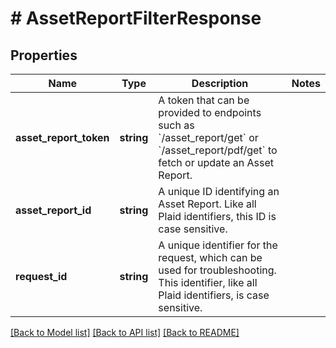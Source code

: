 # # AssetReportFilterResponse

## Properties

Name | Type | Description | Notes
------------ | ------------- | ------------- | -------------
**asset_report_token** | **string** | A token that can be provided to endpoints such as &#x60;/asset_report/get&#x60; or &#x60;/asset_report/pdf/get&#x60; to fetch or update an Asset Report. |
**asset_report_id** | **string** | A unique ID identifying an Asset Report. Like all Plaid identifiers, this ID is case sensitive. |
**request_id** | **string** | A unique identifier for the request, which can be used for troubleshooting. This identifier, like all Plaid identifiers, is case sensitive. |

[[Back to Model list]](../../README.md#models) [[Back to API list]](../../README.md#endpoints) [[Back to README]](../../README.md)
